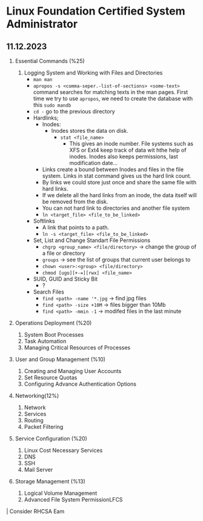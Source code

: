 # Linux Foundation Certified System Administrator
11.12.2023
---

1. Essential Commands (%25)
   1. Logging System and Working with Files and Directories
      * ``man man``
      * ``apropos -s <comma-seper.-list-of-sections> <some-text>`` command searches for matching texts in the man pages. First time we try to use ``apropos``, we need to create the database with this ``sudo mandb``
      * ``cd -`` go to the previous directory
      * Hardlinks;
        * Inodes:
          * Inodes stores the data on disk.
            * ``stat <file_name>``
              * This gives an inode number. File systems such as XFS or Ext4 keep track of data wit hthe help of inodes. Inodes also keeps permissions, last modification date...
        * Links create a bound between Inodes and files in the file system. Links in stat command gives us the hard link count.
        * By links we could store just once and share the same file with hard links.
        * If we delete all the hard links from an inode, the data itself will be removed from the disk.
        * You can not hard link to directories and another file system 
        * ``ln <target_file> <file_to_be_linked>``
      * Softlinks
        * A link that points to a path.
        * ``ln -s <target_file> <file_to_be_linked>``
      * Set, List and Change Standart File Permissions
        * ``chgrp <group_name> <file/directory>`` -> change the group of a file or directory
        * ``groups`` -> see the list of groups that current user belongs to
        * ``chown <user>:<group> <file/directory>``
        * ``chmod [ugo][+-=][rwx] <file_name>``
      * SUID, GUID and Sticky Bit
        * ?
      * Search Files
        * ``find <path> -name '*.jpg`` -> find jpg files
        * ``find <path> -size +10M`` -> files bigger than 10Mb
        * ``find <path> -mmin -1`` -> modifed files in the last minute



2. Operations Deployment (%20)
   1. System Boot Processes
   2. Task Automation
   3. Managing Critical Resources of Processes
3. User and Group Management (%10)
   1. Creating and Managing User Accounts
   2. Set Resource Quotas
   3. Configuring Advance Authentication Options
4. Networking(12%)
   1. Network
   2. Services
   3. Routing
   4. Packet Filtering
5. Service Configuration (%20)
   1. Linux Cost Necessary Services
   2. DNS
   3. SSH
   4. Mail Server
6. Storage Management (%13)
   1. Logical Volume Management
   2. Advanced File System PermissionLFCS



| Consider RHCSA Eam